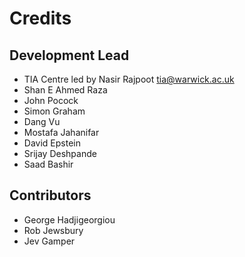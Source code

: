 Credits
=======

Development Lead
----------------

- TIA Centre led by Nasir Rajpoot <tia@warwick.ac.uk>
- Shan E Ahmed Raza  <shaneahmed>
- John Pocock <John-P>
- Simon Graham <simongraham>
- Dang Vu <vqdang>
- Mostafa Jahanifar <mostafajahanifar>
- David Epstein <DavidBAEpstein>
- Srijay Deshpande <Srijay-lab>
- Saad Bashir <rajasaad>

Contributors
------------

- George Hadjigeorgiou <ghadjigeorghiou>
- Rob Jewsbury <R-J96>
- Jev Gamper <jgamper>

